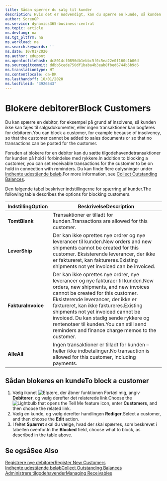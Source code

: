 ```yaml
---
title: Sådan spærrer du salg til kunder
description: Hvis det er nødvendigt, kan du spærre en kunde, så kunden ikke kan medtages i salgsdokumenter og andre salgstransaktioner.
author: SorenGP
ms.service: dynamics365-business-central
ms.topic: article
ms.devlang: na
ms.tgt_pltfrm: na
ms.workload: na
ms.search.keywords: ''
ms.date: 10/01/2020
ms.author: edupont
ms.openlocfilehash: dc8014cf0896db1ebbc5f0c5ea22e0f160c1b06d
ms.sourcegitcommit: ddbb5cede750df1baba4b3eab8fbed6744b5b9d6
ms.translationtype: HT
ms.contentlocale: da-DK
ms.lasthandoff: 10/01/2020
ms.locfileid: "3926543"
---
```

# <a name="block-customers"></a><span data-ttu-id="95478-103">Blokere debitorer</span><span class="sxs-lookup"><span data-stu-id="95478-103">Block Customers</span></span>
<span data-ttu-id="95478-104">Du kan spærre en debitor, for eksempel på grund af insolvens, så kunden ikke kan føjes til salgsdokumenter, eller ingen transaktioner kan bogføres for debitoren.</span><span class="sxs-lookup"><span data-stu-id="95478-104">You can block a customer, for example because of insolvency, so that the customer cannot be added to sales documents or so that no transactions can be posted for the customer.</span></span>

<span data-ttu-id="95478-105">Foruden at blokere for en debitor kan du sætte tilgodehavendetransaktioner for kunden på hold i forbindelse med rykkere.</span><span class="sxs-lookup"><span data-stu-id="95478-105">In addition to blocking a customer, you can set receivable transactions for the customer to be on hold in connection with reminders.</span></span> <span data-ttu-id="95478-106">Du kan finde flere oplysninger under [Indhente udestående beløb](receivables-collect-outstanding-balances.md).</span><span class="sxs-lookup"><span data-stu-id="95478-106">For more information, see [Collect Outstanding Balances](receivables-collect-outstanding-balances.md).</span></span>   

<span data-ttu-id="95478-107">Den følgende tabel beskriver indstillingerne for spærring af kunder.</span><span class="sxs-lookup"><span data-stu-id="95478-107">The following table describes the options for blocking customers.</span></span>  

|<span data-ttu-id="95478-108">Indstilling</span><span class="sxs-lookup"><span data-stu-id="95478-108">Option</span></span>|<span data-ttu-id="95478-109">Beskrivelse</span><span class="sxs-lookup"><span data-stu-id="95478-109">Description</span></span>|  
|--------------------|------------|  
|<span data-ttu-id="95478-110">**Tomt**</span><span class="sxs-lookup"><span data-stu-id="95478-110">**Blank**</span></span>|<span data-ttu-id="95478-111">Transaktioner er tilladt for kunden.</span><span class="sxs-lookup"><span data-stu-id="95478-111">Transactions are allowed for this customer.</span></span>|
|<span data-ttu-id="95478-112">**Lever**</span><span class="sxs-lookup"><span data-stu-id="95478-112">**Ship**</span></span>|<span data-ttu-id="95478-113">Der kan ikke oprettes nye ordrer og nye leverancer til kunden.</span><span class="sxs-lookup"><span data-stu-id="95478-113">New orders and new shipments cannot be created for this customer.</span></span> <span data-ttu-id="95478-114">Eksisterende leverancer, der ikke er faktureret, kan faktureres.</span><span class="sxs-lookup"><span data-stu-id="95478-114">Existing shipments not yet invoiced can be invoiced.</span></span>|  
|<span data-ttu-id="95478-115">**Faktura**</span><span class="sxs-lookup"><span data-stu-id="95478-115">**Invoice**</span></span>|<span data-ttu-id="95478-116">Der kan ikke oprettes nye ordrer, nye leverancer og nye fakturaer til kunden.</span><span class="sxs-lookup"><span data-stu-id="95478-116">New orders, new shipments, and new invoices cannot be created for this customer.</span></span> <span data-ttu-id="95478-117">Eksisterende leverancer, der ikke er faktureret, kan ikke faktureres.</span><span class="sxs-lookup"><span data-stu-id="95478-117">Existing shipments not yet invoiced cannot be invoiced.</span></span> <span data-ttu-id="95478-118">Du kan stadig sende rykkere og rentenotaer til kunden.</span><span class="sxs-lookup"><span data-stu-id="95478-118">You can still send reminders and finance charge memos to the customer.</span></span>|  
|<span data-ttu-id="95478-119">**Alle**</span><span class="sxs-lookup"><span data-stu-id="95478-119">**All**</span></span>|<span data-ttu-id="95478-120">Ingen transaktioner er tilladt for kunden – heller ikke indbetalinger.</span><span class="sxs-lookup"><span data-stu-id="95478-120">No transaction is allowed for this customer, including payments.</span></span>|  

## <a name="to-block-a-customer"></a><span data-ttu-id="95478-121">Sådan blokeres en kunde</span><span class="sxs-lookup"><span data-stu-id="95478-121">To block a customer</span></span>  
1. <span data-ttu-id="95478-122">Vælg ikonet ![Elpære, der åbner funktionen Fortæl mig](media/ui-search/search_small.png "Fortæl mig, hvad du vil foretage dig"), angiv **Debitorer**, og vælg derefter det relaterede link.</span><span class="sxs-lookup"><span data-stu-id="95478-122">Choose the ![Lightbulb that opens the Tell Me feature](media/ui-search/search_small.png "Tell me what you want to do") icon, enter **Customers**, and then choose the related link.</span></span>
2. <span data-ttu-id="95478-123">Vælg en kunde, og vælg derefter handlingen **Rediger**.</span><span class="sxs-lookup"><span data-stu-id="95478-123">Select a customer, and then choose the **Edit** action.</span></span>
3. <span data-ttu-id="95478-124">I feltet **Spærret** skal du vælge, hvad der skal spærres, som beskrevet i tabellen ovenfor.</span><span class="sxs-lookup"><span data-stu-id="95478-124">In the **Blocked** field, choose what to block, as described in the table above.</span></span>

## <a name="see-also"></a><span data-ttu-id="95478-125">Se også</span><span class="sxs-lookup"><span data-stu-id="95478-125">See Also</span></span>  
[<span data-ttu-id="95478-126">Registrere nye debitorer</span><span class="sxs-lookup"><span data-stu-id="95478-126">Register New Customers</span></span>](sales-how-register-new-customers.md)  
[<span data-ttu-id="95478-127">Indhente udestående beløb</span><span class="sxs-lookup"><span data-stu-id="95478-127">Collect Outstanding Balances</span></span>](receivables-collect-outstanding-balances.md)  
[<span data-ttu-id="95478-128">Administrere tilgodehavender</span><span class="sxs-lookup"><span data-stu-id="95478-128">Managing Receivables</span></span>](receivables-manage-receivables.md)  
